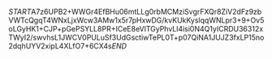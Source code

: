 $START$A7z6UPB2+WWGr4EfBHu06mtLLg0rbMCMziSvgrFXQr8ZiV2dFz9zbVWTcQgqT4WNxLjxWcw3AMw1x5r7pHxwDG/kvKUkKyslqqWNLpr3+9+Ov5oLGyHK1+CJP+pGePSYLL8PR+ICeE8eVlTGyPhvLl4isi0N4Q1yICRDU36312xTWyI2/swvhsL1JWCV0PULuSf3UdGsctiwTePL0T+p07QiNA1JUJZ3fxLP15no2dqhUYV2xipL4XLfO7+6CX4s$END$